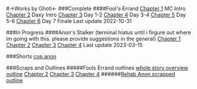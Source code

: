 #->Works by Ghoti<-
###Complete
####Fool's Errand
[Chapter 1](https://rentry.org/ef9nr) MC Intro
[Chapter 2](https://rentry.org/g6e3v) Daxy Intro
[Chapter 3](https://rentry.org/wbidf) Day 1-2
[Chapter 4](https://rentry.org/oz895) Day 3-4
[Chapter 5](https://rentry.org/8yneb) Day 5-6
[Chapter 6](https://rentry.org/vdhnw) Day 7 Finale
Last update 2022-10-31

###In Progress
####Anon's Stalker 
(terminal hiatus until i firgure out where im going with this. please provide suggestions in the general)
[Chapter 1](https://rentry.org/569nv)
[Chapter 2](https://rentry.org/y92bh)
[Chapter 3](https://rentry.org/9zf7i)
[Chapter 4](https://rentry.org/vifg8)
Last update 2023-03-15

###Shorts
[cop anon](https://rentry.org/ckuyt)

###Scraps and Outlines
#####Fools Errand outlines
[whole story overview outline](https://rentry.org/623kp)
[Chapter 2](https://rentry.org/48tbm)
[Chapter 3](https://rentry.org/w8gcz)
[Chapter 4](https://rentry.org/zbr8o)
######[Rehab Anon scrapped outline](https://rentry.org/d7946)